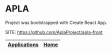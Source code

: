# APLA
 
 Project was bootstrapped with Create React App.
 
 SITE: https://github.com/AplaProject/apla-front

 | [Applications](https://portable-linux-apps.github.io/apps.html) | [Home](https://portable-linux-apps.github.io)
 | --- | --- |
